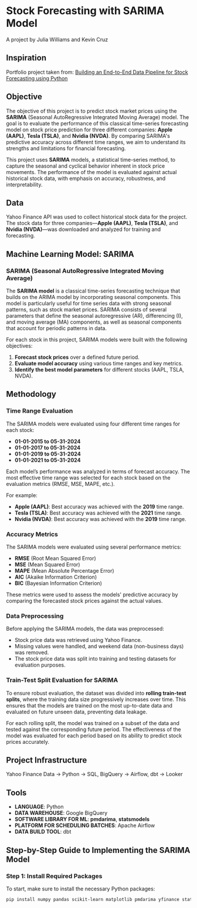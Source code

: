 # Stock Forecasting with SARIMA Model

A project by Julia Williams and Kevin Cruz

## Inspiration
Portfolio project taken from: [Building an End-to-End Data Pipeline for Stock Forecasting using Python](https://medium.com/@dana.fatadilla123/building-an-end-to-end-data-pipeline-for-stock-forecasting-using-python-63a857be11fe)

## Objective
The objective of this project is to predict stock market prices using the **SARIMA** (Seasonal AutoRegressive Integrated Moving Average) model. The goal is to evaluate the performance of this classical time-series forecasting model on stock price prediction for three different companies: **Apple (AAPL)**, **Tesla (TSLA)**, and **Nvidia (NVDA)**. By comparing SARIMA's predictive accuracy across different time ranges, we aim to understand its strengths and limitations for financial forecasting.

This project uses **SARIMA** models, a statistical time-series method, to capture the seasonal and cyclical behavior inherent in stock price movements. The performance of the model is evaluated against actual historical stock data, with emphasis on accuracy, robustness, and interpretability.

## Data
Yahoo Finance API was used to collect historical stock data for the project. The stock data for three companies—**Apple (AAPL)**, **Tesla (TSLA)**, and **Nvidia (NVDA)**—was downloaded and analyzed for training and forecasting.

## Machine Learning Model: SARIMA
### SARIMA (Seasonal AutoRegressive Integrated Moving Average)
The **SARIMA model** is a classical time-series forecasting technique that builds on the ARIMA model by incorporating seasonal components. This model is particularly useful for time series data with strong seasonal patterns, such as stock market prices. SARIMA consists of several parameters that define the seasonal autoregressive (AR), differencing (I), and moving average (MA) components, as well as seasonal components that account for periodic patterns in data.

For each stock in this project, SARIMA models were built with the following objectives:
1. **Forecast stock prices** over a defined future period.
2. **Evaluate model accuracy** using various time ranges and key metrics.
3. **Identify the best model parameters** for different stocks (AAPL, TSLA, NVDA).

## Methodology
### Time Range Evaluation
The SARIMA models were evaluated using four different time ranges for each stock:
- **01-01-2015 to 05-31-2024**
- **01-01-2017 to 05-31-2024**
- **01-01-2019 to 05-31-2024**
- **01-01-2021 to 05-31-2024**

Each model’s performance was analyzed in terms of forecast accuracy. The most effective time range was selected for each stock based on the evaluation metrics (RMSE, MSE, MAPE, etc.).

For example:
- **Apple (AAPL)**: Best accuracy was achieved with the **2019** time range.
- **Tesla (TSLA)**: Best accuracy was achieved with the **2021** time range.
- **Nvidia (NVDA)**: Best accuracy was achieved with the **2019** time range.

### Accuracy Metrics
The SARIMA models were evaluated using several performance metrics:
- **RMSE** (Root Mean Squared Error)
- **MSE** (Mean Squared Error)
- **MAPE** (Mean Absolute Percentage Error)
- **AIC** (Akaike Information Criterion)
- **BIC** (Bayesian Information Criterion)

These metrics were used to assess the models' predictive accuracy by comparing the forecasted stock prices against the actual values.

### Data Preprocessing
Before applying the SARIMA models, the data was preprocessed:
- Stock price data was retrieved using Yahoo Finance.
- Missing values were handled, and weekend data (non-business days) was removed.
- The stock price data was split into training and testing datasets for evaluation purposes.

### Train-Test Split Evaluation for SARIMA
To ensure robust evaluation, the dataset was divided into **rolling train-test splits**, where the training data size progressively increases over time. This ensures that the models are trained on the most up-to-date data and evaluated on future unseen data, preventing data leakage.

For each rolling split, the model was trained on a subset of the data and tested against the corresponding future period. The effectiveness of the model was evaluated for each period based on its ability to predict stock prices accurately.

## Project Infrastructure
Yahoo Finance Data -> Python -> SQL, BigQuery -> Airflow, dbt -> Looker

## Tools
- **LANGUAGE**: Python
- **DATA WAREHOUSE**: Google BigQuery
- **SOFTWARE LIBRARY FOR ML**: **pmdarima**, **statsmodels**
- **PLATFORM FOR SCHEDULING BATCHES**: Apache Airflow
- **DATA BUILD TOOL**: dbt

## Step-by-Step Guide to Implementing the SARIMA Model

### Step 1: Install Required Packages

To start, make sure to install the necessary Python packages:

```bash
pip install numpy pandas scikit-learn matplotlib pmdarima yfinance statsmodels
